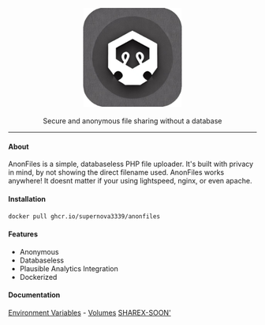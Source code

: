 <p align="center">
  <img width="auto" height="200" src="/favicon.png"><br><br>
  Secure and anonymous file sharing without a database
</p>

--- 

#### About

AnonFiles is a simple, databaseless PHP file uploader. It's built with privacy in mind, by not showing the direct filename used. 
    AnonFiles works anywhere! It doesnt matter if your using lightspeed, nginx, or even apache.

#### Installation

```
docker pull ghcr.io/supernova3339/anonfiles
```

#### Features

- Anonymous
- Databaseless
- Plausible Analytics Integration
- Dockerized

#### Documentation
[Environment Variables](env.md) - [Volumes](mounts.md) [SHAREX-SOON'](#)
